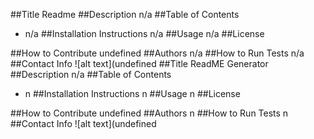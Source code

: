 ##Title 
Readme
##Description 
n/a
##Table of Contents 
-  n/a
##Installation Instructions 
n/a
##Usage 
n/a
##License 

##How to Contribute 
undefined
##Authors 
n/a
##How to Run Tests
n/a
##Contact Info
![alt text](undefined
##Title 
ReadME Generator
##Description 
n/a
##Table of Contents 
-  n
##Installation Instructions 
n
##Usage 
n
##License 

##How to Contribute 
undefined
##Authors 
n
##How to Run Tests
n
##Contact Info
![alt text](undefined
